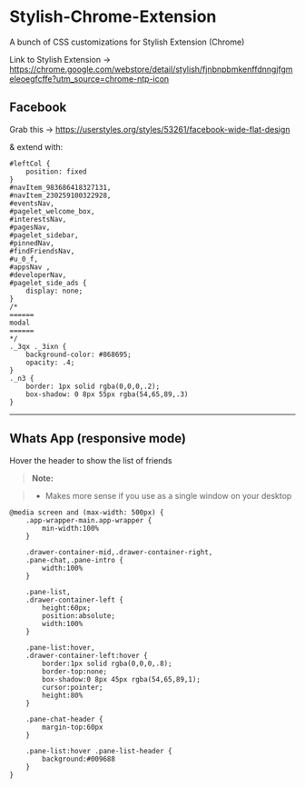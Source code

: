 # Stylish-Chrome-Extension
A bunch of CSS customizations for Stylish Extension (Chrome)

Link to Stylish Extension -> https://chrome.google.com/webstore/detail/stylish/fjnbnpbmkenffdnngjfgmeleoegfcffe?utm_source=chrome-ntp-icon


Facebook
-------

Grab this -> https://userstyles.org/styles/53261/facebook-wide-flat-design

& extend with:

    #leftCol {
        position: fixed
    }
    #navItem_983686418327131,
    #navItem_230259100322928,
    #eventsNav,
    #pagelet_welcome_box,
    #interestsNav,
    #pagesNav,
    #pagelet_sidebar,
    #pinnedNav,
    #findFriendsNav,
    #u_0_f,
    #appsNav ,
    #developerNav,
    #pagelet_side_ads {
        display: none;
    }
    /* 
    ======  
    modal 
    ======  
    */
    ._3qx ._3ixn {
        background-color: #868695;
        opacity: .4;
    }
    ._n3 {
        border: 1px solid rgba(0,0,0,.2);
        box-shadow: 0 8px 55px rgba(54,65,89,.3)
    }


----------

Whats App (responsive mode)
-------

Hover the header to show the list of friends

> **Note:**

> - Makes more sense if you use as a single window on your desktop

    @media screen and (max-width: 500px) {
   		.app-wrapper-main.app-wrapper {
   			min-width:100%
   		}
    	
    	.drawer-container-mid,.drawer-container-right,
    	.pane-chat,.pane-intro {
	    	width:100%
    	}
    	
    	.pane-list,
    	.drawer-container-left {
	    	height:60px;
	    	position:absolute;
	    	width:100%
    	}
    	
    	.pane-list:hover,
    	.drawer-container-left:hover {
	    	border:1px solid rgba(0,0,0,.8);
	    	border-top:none;
	    	box-shadow:0 8px 45px rgba(54,65,89,1);
	    	cursor:pointer;
	    	height:80%
    	}
    	
    	.pane-chat-header {
	    	margin-top:60px
    	}
    	
    	.pane-list:hover .pane-list-header {
	    	background:#009688
    	}
    }

 
